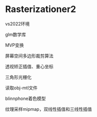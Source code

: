 # Rasterizationer2

vs2022环境

glm数学库

MVP变换

屏幕空间多边形裁剪算法

透视矫正插值、重心坐标

三角形光栅化

读取obj-mtl文件

blinnphone着色模型

纹理采样mipmap，双线性插值和三线性插值


